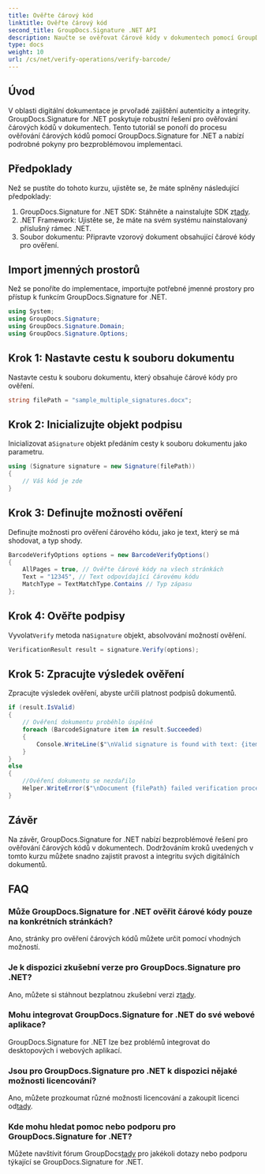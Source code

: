 ```yaml
---
title: Ověřte čárový kód
linktitle: Ověřte čárový kód
second_title: GroupDocs.Signature .NET API
description: Naučte se ověřovat čárové kódy v dokumentech pomocí GroupDocs.Signature for .NET. Pro bezproblémovou implementaci postupujte podle našeho podrobného návodu.
type: docs
weight: 10
url: /cs/net/verify-operations/verify-barcode/
---
```

## Úvod
V oblasti digitální dokumentace je prvořadé zajištění autenticity a integrity. GroupDocs.Signature for .NET poskytuje robustní řešení pro ověřování čárových kódů v dokumentech. Tento tutoriál se ponoří do procesu ověřování čárových kódů pomocí GroupDocs.Signature for .NET a nabízí podrobné pokyny pro bezproblémovou implementaci.
## Předpoklady
Než se pustíte do tohoto kurzu, ujistěte se, že máte splněny následující předpoklady:
1.  GroupDocs.Signature for .NET SDK: Stáhněte a nainstalujte SDK z[tady](https://releases.groupdocs.com/signature/net/).
2. .NET Framework: Ujistěte se, že máte na svém systému nainstalovaný příslušný rámec .NET.
3. Soubor dokumentu: Připravte vzorový dokument obsahující čárové kódy pro ověření.

## Import jmenných prostorů
Než se ponoříte do implementace, importujte potřebné jmenné prostory pro přístup k funkcím GroupDocs.Signature for .NET.
```csharp
using System;
using GroupDocs.Signature;
using GroupDocs.Signature.Domain;
using GroupDocs.Signature.Options;
```
## Krok 1: Nastavte cestu k souboru dokumentu
Nastavte cestu k souboru dokumentu, který obsahuje čárové kódy pro ověření.
```csharp
string filePath = "sample_multiple_signatures.docx";
```
## Krok 2: Inicializujte objekt podpisu
 Inicializovat a`Signature` objekt předáním cesty k souboru dokumentu jako parametru.
```csharp
using (Signature signature = new Signature(filePath))
{
    // Váš kód je zde
}
```
## Krok 3: Definujte možnosti ověření
Definujte možnosti pro ověření čárového kódu, jako je text, který se má shodovat, a typ shody.
```csharp
BarcodeVerifyOptions options = new BarcodeVerifyOptions()
{
    AllPages = true, // Ověřte čárové kódy na všech stránkách
    Text = "12345", // Text odpovídající čárovému kódu
    MatchType = TextMatchType.Contains // Typ zápasu
};
```
## Krok 4: Ověřte podpisy
 Vyvolat`Verify` metoda na`Signature` objekt, absolvování možností ověření.
```csharp
VerificationResult result = signature.Verify(options);
```
## Krok 5: Zpracujte výsledek ověření
Zpracujte výsledek ověření, abyste určili platnost podpisů dokumentů.
```csharp
if (result.IsValid)
{
    // Ověření dokumentu proběhlo úspěšně
    foreach (BarcodeSignature item in result.Succeeded)
    {
        Console.WriteLine($"\nValid signature is found with text: {item.Text} and type: {item.EncodeType.TypeName}.");
    }
}
else
{
    //Ověření dokumentu se nezdařilo
    Helper.WriteError($"\nDocument {filePath} failed verification process.");
}
```

## Závěr
Na závěr, GroupDocs.Signature for .NET nabízí bezproblémové řešení pro ověřování čárových kódů v dokumentech. Dodržováním kroků uvedených v tomto kurzu můžete snadno zajistit pravost a integritu svých digitálních dokumentů.
## FAQ
### Může GroupDocs.Signature for .NET ověřit čárové kódy pouze na konkrétních stránkách?
Ano, stránky pro ověření čárových kódů můžete určit pomocí vhodných možností.
### Je k dispozici zkušební verze pro GroupDocs.Signature pro .NET?
 Ano, můžete si stáhnout bezplatnou zkušební verzi z[tady](https://releases.groupdocs.com/).
### Mohu integrovat GroupDocs.Signature for .NET do své webové aplikace?
GroupDocs.Signature for .NET lze bez problémů integrovat do desktopových i webových aplikací.
### Jsou pro GroupDocs.Signature pro .NET k dispozici nějaké možnosti licencování?
 Ano, můžete prozkoumat různé možnosti licencování a zakoupit licenci od[tady](https://purchase.groupdocs.com/buy).
### Kde mohu hledat pomoc nebo podporu pro GroupDocs.Signature for .NET?
 Můžete navštívit fórum GroupDocs[tady](https://forum.groupdocs.com/c/signature/13) pro jakékoli dotazy nebo podporu týkající se GroupDocs.Signature for .NET.